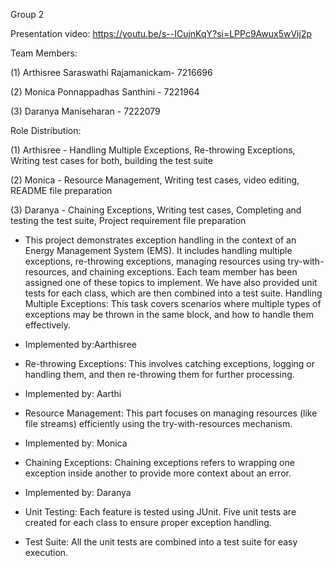 Group 2

Presentation video: https://youtu.be/s--ICujnKqY?si=LPPc9Awux5wVij2p

Team Members:

(1) Arthisree Saraswathi Rajamanickam- 7216696

(2) Monica Ponnappadhas Santhini - 7221964

(3) Daranya Maniseharan - 7222079

Role Distribution:

(1) Arthisree - Handling Multiple Exceptions, Re-throwing Exceptions, Writing test cases for both, building the test suite

(2) Monica - Resource Management, Writing test cases, video editing, README file preparation

(3) Daranya - Chaining Exceptions, Writing test cases, Completing and testing the test suite, Project requirement file preparation

- This project demonstrates exception handling in the context of an Energy Management System (EMS). It includes handling multiple exceptions, re-throwing exceptions, managing resources using try-with-resources, and chaining exceptions. Each team member has been assigned one of these topics to implement. We have also provided unit tests for each class, which are then combined into a test suite.
  Handling Multiple Exceptions: This task covers scenarios where multiple types of exceptions may be thrown in the same block, and how to handle them effectively.

* Implemented by:Aarthisree

- Re-throwing Exceptions: This involves catching exceptions, logging or handling them, and then re-throwing them for further processing.

* Implemented by: Aarthi

- Resource Management: This part focuses on managing resources (like file streams) efficiently using the try-with-resources mechanism.

* Implemented by: Monica

- Chaining Exceptions: Chaining exceptions refers to wrapping one exception inside another to provide more context about an error.

* Implemented by: Daranya

- Unit Testing: Each feature is tested using JUnit. Five unit tests are created for each class to ensure proper exception handling.

- Test Suite: All the unit tests are combined into a test suite for easy execution.
